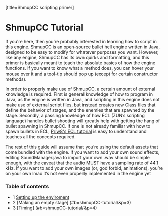[title=ShmupCC scripting primer]
# ShmupCC Tutorial

If you're here, then you're probably interested in learning how to script in this engine. ShmupCC is an open-source bullet hell engine written in Java, designed to be easy to modify for whatever purposes you want. However, like any engine, ShmupCC has its own quirks and formatting, and this primer is basically meant to teach the absolute basics of how the engine functions. If you want to know what a method does, you can hover your mouse over it and a tool-tip should pop up (except for certain constructor methods).

In order to properly make use of ShmupCC, a certain amount of external knowledge is required. First is general knowledge of how to program in Java, as the engine is written in Java, and scripting in this engine does not make use of external script files, but instead creates new Class files that define the behavior of stages, and the enemies that are spawned by the stage. Secondly, a passing knowledge of how ECL (ZUN’s scripting language) handles bullet shooting will greatly help with getting the hang of bullet spawning in ShmupCC. If one is not already familiar with how to spawn bullets in ECL, [Priw8's ECL tutorial](https://priw8.github.io/#b=ecl-tutorial/&p=1) is easy to understand and teaches all the concepts required.

The rest of this guide will assume that you’re using the default assets that come bundled with the engine. If you want to add your own sound effects, editing SoundManager.java to import your own .wav should be simple enough, with the caveat that the audio MUST have a sampling rate of 44.1 kHz.
If you want to add your own images (or, god forbid, animations), you’re on your own lmao it’s not even properly implemented in the engine yet

### Table of contents
- 1 [Setting up the enviroment](#b=shmupCC-tutorial/&p=2)
- 2 [Making an empty stage] (#b=shmupCC-tutorial/&p=3)
- 3 [Timing] (#b=shmupCC-tutorial/&p=4)
